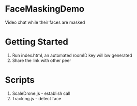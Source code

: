 # FaceMaskingDemo
Video chat while their faces are masked

# Getting Started
1. Run index.html, an automated roomID key will bw generated
2. Share the link with other peer

# Scripts
1. ScaleDrone.js - establish call
2. Tracking.js - detect face
